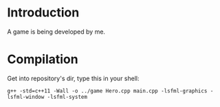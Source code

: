 # Introduction
A game is being developed by me.

# Compilation
Get into repository's dir, type this in your shell:

`g++ -std=c++11 -Wall -o ../game Hero.cpp main.cpp -lsfml-graphics -lsfml-window -lsfml-system`
